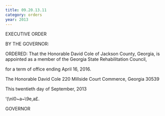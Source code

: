 ```yaml
---
title: 09.20.13.11
category: orders
year: 2013
---
```

 

EXECUTIVE ORDER

BY THE GOVERNOR:

ORDERED: That the Honorable David Cole of Jackson County, Georgia, is
appointed as a member of the Georgia State Rehabilitation Council,

for a term of office ending April 16, 2016.

The Honorable David Cole
220 Millside Court
Commerce, Georgia 30539

This twentieth day of September, 2013

‘(\nI0~a~\9e,a£.

GOVERNOR

